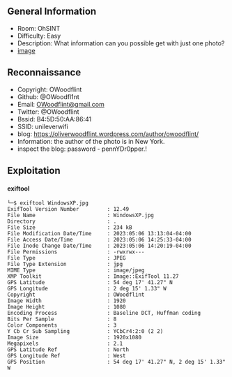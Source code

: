 ## General Information
- Room: OhSINT
- Difficulty: Easy
- Description: What information can you possible get with just one photo?
- [image](WindowsXP.jpg)


## Reconnaissance
- Copyright: OWoodflint
- Github: @OWoodfl1nt
- Email: OWoodflint@gmail.com 
- Twitter: @OWoodflint 
- Bssid: B4:5D:50:AA:86:41
- SSID: unileverwifi
- blog: https://oliverwoodflint.wordpress.com/author/owoodflint/
- Information: the author of the photo is in New York.
- inspect the blog: password - pennYDr0pper.!

## Exploitation

#### exiftool
~~~exiftool
└─$ exiftool WindowsXP.jpg 
ExifTool Version Number         : 12.49
File Name                       : WindowsXP.jpg
Directory                       : .
File Size                       : 234 kB
File Modification Date/Time     : 2023:05:06 13:13:04-04:00
File Access Date/Time           : 2023:05:06 14:25:33-04:00
File Inode Change Date/Time     : 2023:05:06 14:20:19-04:00
File Permissions                : -rwxrwx---
File Type                       : JPEG
File Type Extension             : jpg
MIME Type                       : image/jpeg
XMP Toolkit                     : Image::ExifTool 11.27
GPS Latitude                    : 54 deg 17' 41.27" N
GPS Longitude                   : 2 deg 15' 1.33" W
Copyright                       : OWoodflint
Image Width                     : 1920
Image Height                    : 1080
Encoding Process                : Baseline DCT, Huffman coding
Bits Per Sample                 : 8
Color Components                : 3
Y Cb Cr Sub Sampling            : YCbCr4:2:0 (2 2)
Image Size                      : 1920x1080
Megapixels                      : 2.1
GPS Latitude Ref                : North
GPS Longitude Ref               : West
GPS Position                    : 54 deg 17' 41.27" N, 2 deg 15' 1.33" W
~~~


